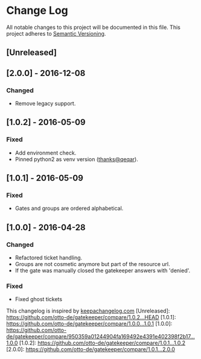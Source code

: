 # Change Log

All notable changes to this project will be documented in this file.
This project adheres to [Semantic Versioning](http://semver.org/).

## [Unreleased]

## [2.0.0] - 2016-12-08

### Changed
- Remove legacy support.

## [1.0.2] - 2016-05-09

### Fixed
- Add environment check.
- Pinned python2 as venv version ([thanks@qeqar](https://github.com/qeqar)).

## [1.0.1] - 2016-05-09

### Fixed
- Gates and groups are ordered alphabetical.

## [1.0.0] - 2016-04-28

### Changed
- Refactored ticket handling.
- Groups are not cosmetic anymore but part of the resource url.
- If the gate was manually closed the gatekeeper answers with 'denied'.

### Fixed
- Fixed ghost tickets

This changelog is inspired by [keepachangelog.com](http://http://keepachangelog.com/de/)
[Unreleased]: https://github.com/otto-de/gatekeeper/compare/1.0.2...HEAD
[1.0.1]: https://github.com/otto-de/gatekeeper/compare/1.0.0...1.0.1
[1.0.0]: https://github.com/otto-de/gatekeeper/compare/950359a01244904fa169492e4391e402398f2b17...1.0.0
[1.0.2]: https://github.com/otto-de/gatekeeper/compare/1.0.1...1.0.2
[2.0.0]: https://github.com/otto-de/gatekeeper/compare/1.0.1...2.0.0
